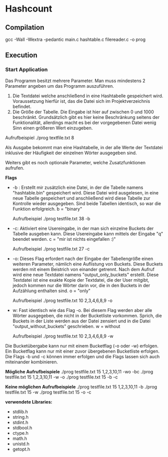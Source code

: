 ﻿# Hashcount

## Compilation
gcc -Wall -Wextra -pedantic main.c hashtable.c filereader.c -o prog 


## Execution
### Start Application
Das Programm besitzt mehrere Parameter. Man muss mindestens 2 Parameter angeben um das Programm auszuführen. 

 1. Die Textdatei welche anschließend in eine Hashtabelle gespeichert wird. Voraussetzung hierfür ist, das die Datei sich im Projektverzeichnis befindet. 
 2. Die Größe der Tabelle. Die Eingabe ist hier auf zwischen 0 und 1000 beschränkt. Grundsätzlich gibt es hier keine Beschränkung seitens der Funktionalität, allerdings macht es bei der vorgegebenen Datei wenig Sinn einen größeren Wert einzugeben. 

Aufrufbeispiel
./prog textfile.txt 8
 
 Als Ausgabe bekommt man eine Hashtabelle, in der alle Werte der Textdatei inklusive der Häufigkeit der einzelnen Wörter ausgegeben sind. 

Weiters gibt es noch optionale Parameter, welche Zusatzfunktionen aufrufen. 

**Flags**
 - -b : Erstellt mir zusätzlich eine Datei, in der die Tabelle namens "hashtable.bin" gespeichert wird. Diese Datei wird ausgelesen, in eine neue Tabelle gespeichert und anschließend wird diese Tabelle zur Kontrolle wieder ausgegeben. Sind beide Tabellen identisch, so war die Funktion erfolgreich.  b = "binary"
 
     Aufrufbeispiel
./prog testfile.txt 38 -b 
 - -c: Aktiviert eine Usereingabe, in der man sich einzelne Buckets der Tabelle ausgeben kann. Diese Usereingabe kann mittels der Eingabe "q" beendet werden.   c = "mir ist nichts eingefallen :)"
 
   Aufrufbeispiel
./prog testfile.txt 27 -c
 - -o: Dieses Flag erfordert nach der Eingabe der Tabellengröße einen weiteren Parameter, nämlich eine Auflistung von Buckets. Diese Buckets werden mit einem Beistrich von einander getrennt. Nach dem Aufruf wird eine neue Textdatei namens "output_only_buckets" erstellt. Diese Textdatei ist eine exakte Kopie der Textdatei, die der User mitgibt, jedoch kommen nur die Wörter darin vor, die in den Buckets in der Aufzählung enthalten sind. o = "only"
 
   Aufrufbeispiel
./prog testfile.txt 10 2,3,4,6,8,9 -o 
 
 - w: Fast identisch wie das Flag -o. Bei diesem Flag werden aber alle Wörter ausgegeben, die nicht in der Bucketliste vorkommen. Sprich, die Buckets in der Liste werden aus der Datei zensiert und in die Datei "output_without_buckets" geschrieben. w = without
 
   Aufrufbeispiel
./prog testfile.txt 10 2,3,4,6,8,9 -w

Die Bucketübergabe kann nur mit einem Bucketflag (-o oder -w) erfolgen. Ein Bucketflag kann nur mit einer zuvor übergebenen Bucketliste erfolgen. 
Die Flags -b und -c können immer erfolgen und die Flags lassen sich auch miteinander kombinieren.

**Mögliche Aufrufbeispiele**
./prog testfile.txt 15 1,2,3,10,11 -wo -bc
 ./prog testfile.txt 15 1,2,3,10,11 -w -o 
 ./prog testfile.txt 15 -b -c

**Keine möglichen Aufrufbeispiele**
  ./prog testfile.txt 15 1,2,3,10,11 -b
  ./prog testfile.txt 15 -w 
  ./prog testfile.txt 15 -o -c

**verwendete Libraries:**
 - stdlib.h
 - string.h
 - stdint.h
 - stdbool.h
 - ctype.h
 - math.h
 - unistd.h
 - getopt.h


